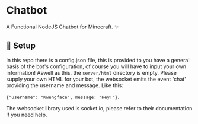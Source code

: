 # Chatbot
A Functional NodeJS Chatbot for Minecraft. ✨

## 💎 Setup 
In this repo there is a config.json file, this is provided to you have
a general basis of the bot's configuration, of course you will have to input 
your own information! Aswell as this, the `server/html` directory is empty. Please supply
your own HTML for your bot, the websocket emits the event 'chat' providing the username and message. Like this:

`{"username": "Kwengface", message: "Hey!"}`.

The websocket library used is socket.io, please refer to their documentation if you need help.

